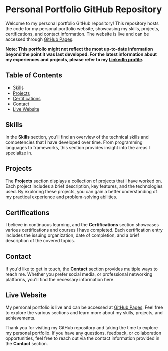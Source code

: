 # Personal Portfolio GitHub Repository

Welcome to my personal portfolio GitHub repository! This repository hosts the code for my personal portfolio website, showcasing my skills, projects, certifications, and contact information. The website is live and can be accessed through [GitHub Pages](https://yourusername.github.io/personal-portfolio).

**Note: This portfolio might not reflect the most up-to-date information beyond the point it was last developed. For the latest information about my experiences and projects, please refer to my [LinkedIn profile](https://www.linkedin.com/in/venkate5h/).**

## Table of Contents

- [Skills](#skills)
- [Projects](#projects)
- [Certifications](#certifications)
- [Contact](#contact)
- [Live Website](#live-website)

## Skills

In the **Skills** section, you'll find an overview of the technical skills and competencies that I have developed over time. From programming languages to frameworks, this section provides insight into the areas I specialize in.

## Projects

The **Projects** section displays a collection of projects that I have worked on. Each project includes a brief description, key features, and the technologies used. By exploring these projects, you can gain a better understanding of my practical experience and problem-solving abilities.

## Certifications

I believe in continuous learning, and the **Certifications** section showcases various certifications and courses I have completed. Each certification entry includes the issuing organization, date of completion, and a brief description of the covered topics.

## Contact

If you'd like to get in touch, the **Contact** section provides multiple ways to reach me. Whether you prefer social media, or professional networking platforms, you'll find the necessary information here.

## Live Website

My personal portfolio is live and can be accessed at [GitHub Pages](https://venkate5h.github.io/venkatesh-portfolio). Feel free to explore the various sections and learn more about my skills, projects, and achievements.

Thank you for visiting my GitHub repository and taking the time to explore my personal portfolio. If you have any questions, feedback, or collaboration opportunities, feel free to reach out via the contact information provided in the **Contact** section.
